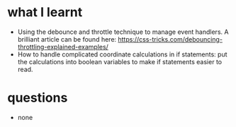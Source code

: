 # what I learnt

- Using the debounce and throttle technique to manage event handlers. A brilliant article can be found here: https://css-tricks.com/debouncing-throttling-explained-examples/
- How to handle complicated coordinate calculations in if statements: put the calculations into boolean variables to make if statements easier to read.

# questions

- none
